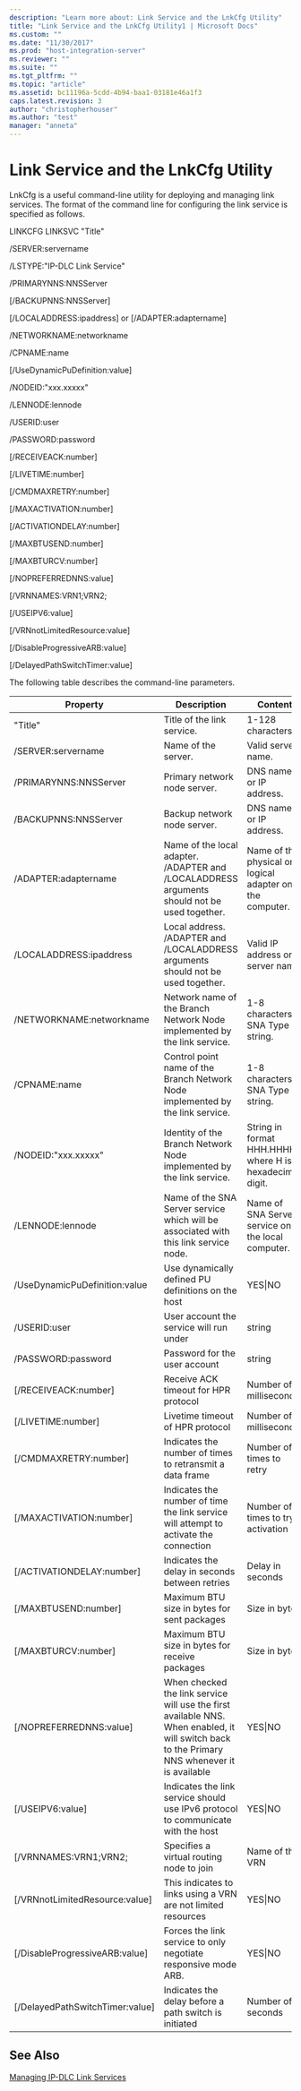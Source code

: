 ```yaml
---
description: "Learn more about: Link Service and the LnkCfg Utility"
title: "Link Service and the LnkCfg Utility1 | Microsoft Docs"
ms.custom: ""
ms.date: "11/30/2017"
ms.prod: "host-integration-server"
ms.reviewer: ""
ms.suite: ""
ms.tgt_pltfrm: ""
ms.topic: "article"
ms.assetid: bc11196a-5cdd-4b94-baa1-03181e46a1f3
caps.latest.revision: 3
author: "christopherhouser"
ms.author: "test"
manager: "anneta"
---
```

# Link Service and the LnkCfg Utility
LnkCfg is a useful command-line utility for deploying and managing link services. The format of the command line for configuring the link service is specified as follows.  
  
 LINKCFG LINKSVC "Title"  
  
 /SERVER:servername  
  
 /LSTYPE:"IP-DLC Link Service"  
  
 /PRIMARYNNS:NNSServer  
  
 [/BACKUPNNS:NNSServer]  
  
 [/LOCALADDRESS:ipaddress] or [/ADAPTER:adaptername]  
  
 /NETWORKNAME:networkname  
  
 /CPNAME:name  
  
 [/UseDynamicPuDefinition:value]  
  
 /NODEID:"xxx.xxxxx"  
  
 /LENNODE:lennode  
  
 /USERID:user  
  
 /PASSWORD:password  
  
 [/RECEIVEACK:number]  
  
 [/LIVETIME:number]  
  
 [/CMDMAXRETRY:number]  
  
 [/MAXACTIVATION:number]  
  
 [/ACTIVATIONDELAY:number]  
  
 [/MAXBTUSEND:number]  
  
 [/MAXBTURCV:number]  
  
 [/NOPREFERREDNNS:value]  
  
 [/VRNNAMES:VRN1;VRN2;  
  
 [/USEIPV6:value]  
  
 [/VRNnotLimitedResource:value]  
  
 [/DisableProgressiveARB:value]  
  
 [/DelayedPathSwitchTimer:value]  
  
 The following table describes the command-line parameters.  
  
|Property|Description|Content|  
|-|-|-|  
|"Title"|Title of the link service.|1-128 characters.|  
|/SERVER:servername|Name of the server.|Valid server name.|  
|/PRIMARYNNS:NNSServer|Primary network node server.|DNS name or IP address.|  
|/BACKUPNNS:NNSServer|Backup network node server.|DNS name or IP address.|  
|/ADAPTER:adaptername|Name of the local adapter. /ADAPTER and /LOCALADDRESS arguments should not be used together.|Name of the physical or logical adapter on the computer.|  
|/LOCALADDRESS:ipaddress|Local address. /ADAPTER and /LOCALADDRESS arguments should not be used together.|Valid IP address or server name.|  
|/NETWORKNAME:networkname|Network name of the Branch Network Node implemented by the link service.|1-8 characters SNA Type A string.|  
|/CPNAME:name|Control point name of the Branch Network Node implemented by the link service.|1-8 characters SNA Type A string.|  
|/NODEID:"xxx.xxxxx"|Identity of the Branch Network Node implemented by the link service.|String in format HHH.HHHHH where H is a hexadecimal digit.|  
|/LENNODE:lennode|Name of the SNA Server service which will be associated with this link service node.|Name of SNA Server service on the local computer.|  
|/UseDynamicPuDefinition:value|Use dynamically defined PU definitions on the host|YES&#124;NO|  
|/USERID:user|User account the service will run under|string|  
|/PASSWORD:password|Password for the user account|string|  
|[/RECEIVEACK:number]|Receive ACK timeout for HPR protocol|Number of milliseconds|  
|[/LIVETIME:number]|Livetime timeout of HPR protocol|Number of milliseconds|  
|[/CMDMAXRETRY:number]|Indicates the number of times to retransmit a data frame|Number of times to retry|  
|[/MAXACTIVATION:number]|Indicates the number of time the link service will attempt to activate the connection|Number of times to try activation|  
|[/ACTIVATIONDELAY:number]|Indicates the delay in seconds between retries|Delay in seconds|  
|[/MAXBTUSEND:number]|Maximum BTU size in bytes for sent packages|Size in bytes|  
|[/MAXBTURCV:number]|Maximum BTU size in bytes for receive packages|Size in bytes|  
|[/NOPREFERREDNNS:value]|When checked the link service will use the first available NNS.  When enabled, it will switch back to the Primary NNS whenever it is available|YES&#124;NO|  
|[/USEIPV6:value]|Indicates the link service should use IPv6 protocol to communicate with the host|YES&#124;NO|  
|[/VRNNAMES:VRN1;VRN2;|Specifies a virtual routing node to join|Name of the VRN|  
|[/VRNnotLimitedResource:value]|This indicates to links using a VRN are not limited resources|YES&#124;NO|  
|[/DisableProgressiveARB:value]|Forces the link service to only negotiate responsive mode ARB.|YES&#124;NO|  
|[/DelayedPathSwitchTimer:value]|Indicates the delay before a path switch is initiated|Number of seconds|  
  
## See Also  
 [Managing IP-DLC Link Services](../core/managing-ip-dlc-link-services2.md)
